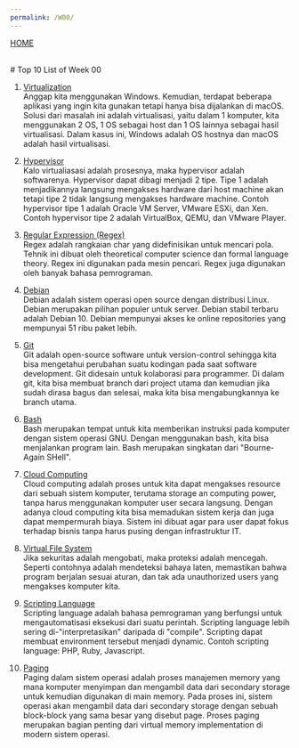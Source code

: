 ```yaml
---
permalink: /W00/
---
```

[HOME](../)

<br>
# Top 10 List of Week 00

1. [Virtualization](https://en.wikipedia.org/wiki/Virtualization)<br>
Anggap kita menggunakan Windows. Kemudian, terdapat beberapa aplikasi yang ingin kita gunakan tetapi hanya bisa dijalankan di macOS. Solusi dari masalah ini adalah virtualisasi, yaitu dalam 1 komputer, kita menggunakan 2 OS, 1 OS sebagai host dan 1 OS lainnya sebagai hasil virtualisasi. Dalam kasus ini, Windows adalah OS hostnya dan macOS adalah hasil virtualisasi.

2. [Hypervisor](https://en.wikipedia.org/wiki/Hypervisor)<br>
Kalo virtualiasasi adalah prosesnya, maka hypervisor adalah softwarenya. Hypervisor dapat dibagi menjadi 2 tipe. Tipe 1 adalah menjadikannya langsung mengakses hardware dari host machine akan tetapi tipe 2 tidak langsung mengakses hardware machine. Contoh hypervisor tipe 1 adalah Oracle VM Server, VMware ESXi, dan Xen. Contoh hypervisor tipe 2 adalah VirtualBox, QEMU, dan VMware Player.

3. [Regular Expression (Regex)](https://en.wikipedia.org/wiki/Regular_expression)<br>
Regex adalah rangkaian char yang didefinisikan untuk mencari pola. Tehnik ini dibuat oleh theoretical computer science dan formal language theory. Regex ini digunakan pada mesin pencari. Regex juga digunakan oleh banyak bahasa pemrograman.

4. [Debian](https://id.wikipedia.org/wiki/Debian)</br>
Debian adalah sistem operasi open source dengan distribusi Linux. Debian merupakan pilihan populer untuk server. Debian stabil terbaru adalah Debian 10. Debian mempunyai akses ke online repositories yang mempunyai 51 ribu paket lebih.

5. [Git](https://id.wikipedia.org/wiki/Git)<br>
Git adalah open-source software untuk version-control sehingga kita bisa mengetahui perubahan suatu kodingan pada saat software development. Git didesain untuk kolaborasi para programmer. Di dalam git, kita bisa membuat branch dari project utama dan kemudian jika sudah dirasa bagus dan selesai, maka kita bisa mengabungkannya ke branch utama. 

6. [Bash](https://en.wikipedia.org/wiki/Bash_%28Unix_shell%29)<br>
Bash merupakan tempat untuk kita memberikan instruksi pada komputer dengan sistem operasi GNU. Dengan menggunakan bash, kita bisa menjalankan program lain. Bash merupakan singkatan dari "Bourne-Again SHell". 


7. [Cloud Computing](https://id.wikipedia.org/wiki/Komputasi_awan)<br>
Cloud computing adalah proses untuk kita dapat mengakses resource dari sebuah sistem komputer, terutama storage an computing power, tanpa harus menggunakan komputer user secara langsung. Dengan adanya cloud computing kita bisa memadukan sistem kerja dan juga dapat mempermurah biaya. Sistem ini dibuat agar para user dapat fokus terhadap bisnis tanpa harus pusing dengan infrastruktur IT.

8. [Virtual File System](http://openstorage.gunadarma.ac.id/linux/docs/v06/Kuliah/SistemOperasi/BUKU/SistemOperasi-4.X-2/ch16s05.html)<br>
Jika sekuritas adalah mengobati, maka proteksi adalah mencegah. Seperti contohnya adalah mendeteksi bahaya laten, memastikan bahwa program berjalan sesuai aturan, dan tak ada unauthorized users yang mengakses komputer kita.

9. [Scripting Language](https://en.wikipedia.org/wiki/Scripting_language)<br>
Scripting language adalah bahasa pemrograman yang berfungsi untuk mengautomatisasi eksekusi dari suatu perintah. Scripting language lebih sering di-"interpretasikan" daripada di "compile". Scripting dapat membuat environment tersebut menjadi dynamic. Contoh scripting language: PHP, Ruby, Javascript.

10. [Paging](https://en.wikipedia.org/wiki/Paging)<br>
Paging dalam sistem operasi adalah proses manajemen memory yang mana komputer menyimpan dan mengambil data dari secondary storage untuk kemudian digunakan di main memory. Pada proses ini, sistem operasi akan mengambil data dari secondary storage dengan sebuah block-block yang sama besar yang disebut page. Proses paging merupakan bagian penting dari virtual memory implementation di modern sistem operasi. 
